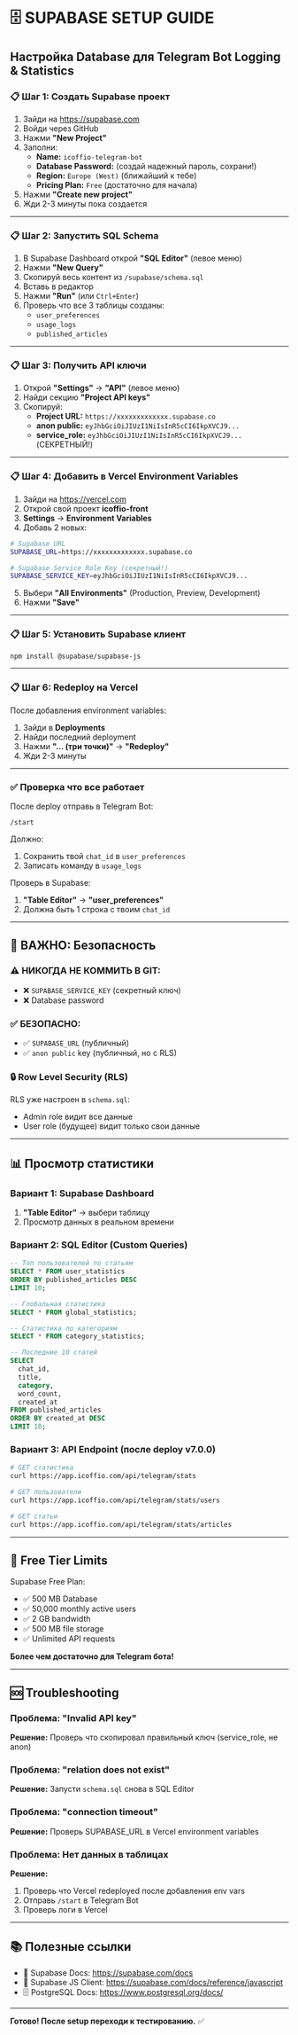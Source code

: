 # 🗄️ SUPABASE SETUP GUIDE

## Настройка Database для Telegram Bot Logging & Statistics

### 📋 Шаг 1: Создать Supabase проект

1. Зайди на https://supabase.com
2. Войди через GitHub
3. Нажми **"New Project"**
4. Заполни:
   - **Name:** `icoffio-telegram-bot`
   - **Database Password:** (создай надежный пароль, сохрани!)
   - **Region:** `Europe (West)` (ближайший к тебе)
   - **Pricing Plan:** `Free` (достаточно для начала)
5. Нажми **"Create new project"**
6. Жди 2-3 минуты пока создается

---

### 📋 Шаг 2: Запустить SQL Schema

1. В Supabase Dashboard открой **"SQL Editor"** (левое меню)
2. Нажми **"New Query"**
3. Скопируй весь контент из `/supabase/schema.sql`
4. Вставь в редактор
5. Нажми **"Run"** (или `Ctrl+Enter`)
6. Проверь что все 3 таблицы созданы:
   - `user_preferences`
   - `usage_logs`
   - `published_articles`

---

### 📋 Шаг 3: Получить API ключи

1. Открой **"Settings"** → **"API"** (левое меню)
2. Найди секцию **"Project API keys"**
3. Скопируй:
   - **Project URL:** `https://xxxxxxxxxxxxx.supabase.co`
   - **anon public:** `eyJhbGciOiJIUzI1NiIsInR5cCI6IkpXVCJ9...`
   - **service_role:** `eyJhbGciOiJIUzI1NiIsInR5cCI6IkpXVCJ9...` (СЕКРЕТНЫЙ!)

---

### 📋 Шаг 4: Добавить в Vercel Environment Variables

1. Зайди на https://vercel.com
2. Открой свой проект **icoffio-front**
3. **Settings** → **Environment Variables**
4. Добавь 2 новых:

```bash
# Supabase URL
SUPABASE_URL=https://xxxxxxxxxxxxx.supabase.co

# Supabase Service Role Key (секретный!)
SUPABASE_SERVICE_KEY=eyJhbGciOiJIUzI1NiIsInR5cCI6IkpXVCJ9...
```

5. Выбери **"All Environments"** (Production, Preview, Development)
6. Нажми **"Save"**

---

### 📋 Шаг 5: Установить Supabase клиент

```bash
npm install @supabase/supabase-js
```

---

### 📋 Шаг 6: Redeploy на Vercel

После добавления environment variables:

1. Зайди в **Deployments**
2. Найди последний deployment
3. Нажми **"... (три точки)"** → **"Redeploy"**
4. Жди 2-3 минуты

---

### ✅ Проверка что все работает

После deploy отправь в Telegram Bot:

```
/start
```

Должно:
1. Сохранить твой `chat_id` в `user_preferences`
2. Записать команду в `usage_logs`

Проверь в Supabase:
1. **"Table Editor"** → **"user_preferences"**
2. Должна быть 1 строка с твоим `chat_id`

---

## 🔐 ВАЖНО: Безопасность

### ⚠️ НИКОГДА НЕ КОММИТЬ В GIT:
- ❌ `SUPABASE_SERVICE_KEY` (секретный ключ)
- ❌ Database password

### ✅ БЕЗОПАСНО:
- ✅ `SUPABASE_URL` (публичный)
- ✅ `anon public` key (публичный, но с RLS)

### 🔒 Row Level Security (RLS)

RLS уже настроен в `schema.sql`:
- Admin role видит все данные
- User role (будущее) видит только свои данные

---

## 📊 Просмотр статистики

### Вариант 1: Supabase Dashboard

1. **"Table Editor"** → выбери таблицу
2. Просмотр данных в реальном времени

### Вариант 2: SQL Editor (Custom Queries)

```sql
-- Топ пользователей по статьям
SELECT * FROM user_statistics 
ORDER BY published_articles DESC 
LIMIT 10;

-- Глобальная статистика
SELECT * FROM global_statistics;

-- Статистика по категориям
SELECT * FROM category_statistics;

-- Последние 10 статей
SELECT 
  chat_id, 
  title, 
  category, 
  word_count, 
  created_at 
FROM published_articles 
ORDER BY created_at DESC 
LIMIT 10;
```

### Вариант 3: API Endpoint (после deploy v7.0.0)

```bash
# GET статистика
curl https://app.icoffio.com/api/telegram/stats

# GET пользователи
curl https://app.icoffio.com/api/telegram/stats/users

# GET статьи
curl https://app.icoffio.com/api/telegram/stats/articles
```

---

## 🎯 Free Tier Limits

Supabase Free Plan:
- ✅ 500 MB Database
- ✅ 50,000 monthly active users
- ✅ 2 GB bandwidth
- ✅ 500 MB file storage
- ✅ Unlimited API requests

**Более чем достаточно для Telegram бота!**

---

## 🆘 Troubleshooting

### Проблема: "Invalid API key"
**Решение:** Проверь что скопировал правильный ключ (service_role, не anon)

### Проблема: "relation does not exist"
**Решение:** Запусти `schema.sql` снова в SQL Editor

### Проблема: "connection timeout"
**Решение:** Проверь SUPABASE_URL в Vercel environment variables

### Проблема: Нет данных в таблицах
**Решение:** 
1. Проверь что Vercel redeployed после добавления env vars
2. Отправь `/start` в Telegram Bot
3. Проверь логи в Vercel

---

## 📚 Полезные ссылки

- 📖 Supabase Docs: https://supabase.com/docs
- 🔧 Supabase JS Client: https://supabase.com/docs/reference/javascript
- 🗄️ PostgreSQL Docs: https://www.postgresql.org/docs/

---

**Готово! После setup переходи к тестированию.** ✅



